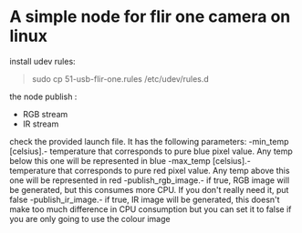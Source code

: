 # A simple node for flir one camera on linux

install udev rules:
  >sudo cp 51-usb-flir-one.rules /etc/udev/rules.d

the node publish : 
- RGB stream
- IR stream

check the provided launch file. It has the following parameters:
-min_temp [celsius].- temperature that corresponds to pure blue pixel value. Any temp below this one will be represented in blue
-max_temp [celsius].- temperature that corresponds to pure red pixel value. Any temp above this one will be represented in red
-publish_rgb_image.- if true, RGB image will be generated, but this consumes more CPU. If you don't really need it, put false
-publish_ir_image.- if true, IR image will be generated, this doesn't make too much difference in CPU consumption but you can set it to false if you are only going to use the colour image







